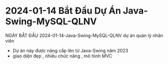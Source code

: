 
# 2024-01-14 Bắt Đầu Dự Án Java-Swing-MySQL-QLNV
NGÀY BẮT ĐẦU 2024-01-14-Java-Swing-MySQL-QLNV dự án quản lý nhân viên
- Dự án này được nâng cấp lên từ Java-Swing năm 2023
- giao diện đẹp , nhiều chức năng , mô hình MVC
